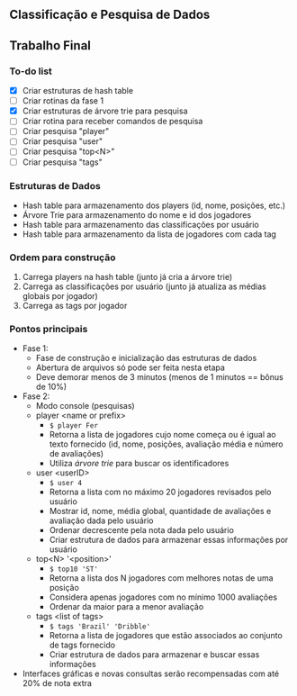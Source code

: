 ## Classificação e Pesquisa de Dados
## Trabalho Final

### To-do list

- [x] Criar estruturas de hash table
- [ ] Criar rotinas da fase 1
- [x] Criar estruturas de árvore trie para pesquisa
- [ ] Criar rotina para receber comandos de pesquisa
- [ ] Criar pesquisa "player"
- [ ] Criar pesquisa "user"
- [ ] Criar pesquisa "top&lt;N&gt;"
- [ ] Criar pesquisa "tags"

### Estruturas de Dados

- Hash table para armazenamento dos players (id, nome, posições, etc.)
- Árvore Trie para armazenamento do nome e id dos jogadores
- Hash table para armazenamento das classificações por usuário
- Hash table para armazenamento da lista de jogadores com cada tag

### Ordem para construção

1. Carrega players na hash table (junto já cria a árvore trie)
2. Carrega as classificações por usuário (junto já atualiza as médias globais por jogador)
3. Carrega as tags por jogador

### Pontos principais

- Fase 1:
  - Fase de construção e inicialização das estruturas de dados
  - Abertura de arquivos só pode ser feita nesta etapa
  - Deve demorar menos de 3 minutos (menos de 1 minutos == bônus de 10%)
- Fase 2:
  - Modo console (pesquisas)
  - player &lt;name or prefix&gt;
    - `$ player Fer`
    - Retorna a lista de jogadores cujo nome começa ou é igual ao texto fornecido (id, nome, posições, avaliação média e número de avaliações)
    - Utiliza *árvore trie* para buscar os identificadores
  - user &lt;userID&gt;
    - `$ user 4`
    - Retorna a lista com no máximo 20 jogadores revisados pelo usuário
    - Mostrar id, nome, média global, quantidade de avaliações e avaliação dada pelo usuário
    - Ordenar decrescente pela nota dada pelo usuário
    - Criar estrutura de dados para armazenar essas informações por usuário
  - top&lt;N&gt; '&lt;position&gt;'
    - `$ top10 'ST'`
    - Retorna a lista dos N jogadores com melhores notas de uma posição
    - Considera apenas jogadores com no mínimo 1000 avaliações
    - Ordenar da maior para a menor avaliação
  - tags &lt;list of tags&gt;
    - `$ tags 'Brazil' 'Dribble'`
    - Retorna a lista de jogadores que estão associados ao conjunto de tags fornecido
    - Criar estrutura de dados para armazenar e buscar essas informações
- Interfaces gráficas e novas consultas serão recompensadas com até 20% de nota extra

